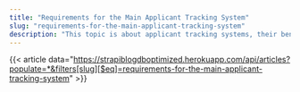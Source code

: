 ```yaml
---
title: "Requirements for the Main Applicant Tracking System"
slug: "requirements-for-the-main-applicant-tracking-system"
description: "This topic is about applicant tracking systems, their benefits, learn how this ATS improves your hiring process and other staffing solutions."
---
```


{{< article data="https://strapiblogdboptimized.herokuapp.com/api/articles?populate=*&filters[slug][$eq]=requirements-for-the-main-applicant-tracking-system" >}}
